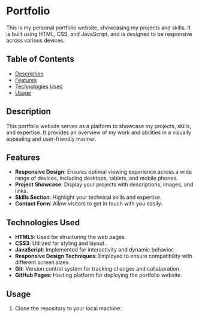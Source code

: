 # Portfolio

This is my personal portfolio website, showcasing my projects and skills. It is built using HTML, CSS, and JavaScript, and is designed to be responsive across various devices.

## Table of Contents

- [Description](#description)
- [Features](#features)
- [Technologies Used](#technologies-used)
- [Usage](#usage)

## Description

This portfolio website serves as a platform to showcase my projects, skills, and expertise. It provides an overview of my work and abilities in a visually appealing and user-friendly manner.

## Features

- **Responsive Design**: Ensures optimal viewing experience across a wide range of devices, including desktops, tablets, and mobile phones.
- **Project Showcase**: Display your projects with descriptions, images, and links.
- **Skills Section**: Highlight your technical skills and expertise.
- **Contact Form**: Allow visitors to get in touch with you easily.

## Technologies Used

- **HTML5**: Used for structuring the web pages.
- **CSS3**: Utilized for styling and layout.
- **JavaScript**: Implemented for interactivity and dynamic behavior.
- **Responsive Design Techniques**: Employed to ensure compatibility with different screen sizes.
- **Git**: Version control system for tracking changes and collaboration.
- **GitHub Pages**: Hosting platform for deploying the portfolio website.

## Usage

1. Clone the repository to your local machine:
